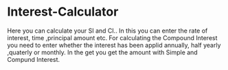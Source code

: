 # Interest-Calculator
Here you can calculate your SI and CI..
In this you can enter the rate of interest, time ,principal amount etc.
For calculating the Compound Interest you need to enter whether the interest has been applid annually, half yearly ,quaterly or monthly.
In the get you get the amount with Simple and Compund Interest.
